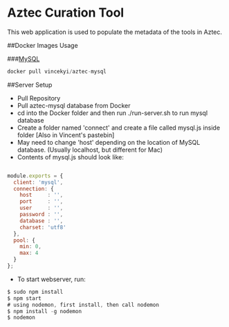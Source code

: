 # Aztec Curation Tool
This web application is used to populate the metadata of the tools in Aztec.

##Docker Images Usage

###[MySQL](https://hub.docker.com/_/mysql/)
```js
docker pull vincekyi/aztec-mysql
```

##Server Setup

* Pull Repository
* Pull aztec-mysql database from Docker
* cd into the Docker folder and then run ./run-server.sh to run mysql database
* Create a folder named 'connect' and create a file called mysql.js inside folder [Also in Vincent's pastebin]
* May need to change 'host' depending on the location of MySQL database. (Usually localhost, but different for Mac)
* Contents of mysql.js should look like:
```js

module.exports = {
  client: 'mysql',
  connection: {
    host     : '',
    port     : '',
    user     : '',
    password : '',
    database : '',
    charset: 'utf8'
  },
  pool: {
    min: 0,
    max: 4
  }
};


```
* To start webserver, run:
```js
$ sudo npm install
$ npm start
# using nodemon, first install, then call nodemon
$ npm install -g nodemon
$ nodemon
